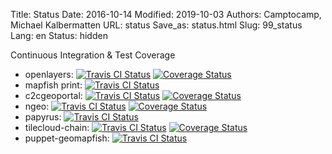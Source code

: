 Title: Status
Date: 2016-10-14
Modified: 2019-10-03
Authors: Camptocamp, Michael Kalbermatten
URL: status
Save_as: status.html
Slug: 99_status
Lang: en
Status: hidden

Continuous Integration & Test Coverage

* openlayers: [![Travis CI Status](https://secure.travis-ci.org/openlayers/openlayers.svg)](http://travis-ci.org/#!/openlayers/openlayers) [![Coverage Status](https://coveralls.io/repos/openlayers/openlayers/badge.svg)](https://coveralls.io/r/openlayers/openlayers)
* mapfish print: [![Travis CI Status](https://travis-ci.org/mapfish/mapfish-print.svg)](https://travis-ci.org/mapfish/mapfish-print/branches)
* c2cgeoportal: [![Travis CI Status](https://secure.travis-ci.org/camptocamp/c2cgeoportal.svg)](https://travis-ci.org/camptocamp/c2cgeoportal/branches) [![Coverage Status](https://coveralls.io/repos/camptocamp/c2cgeoportal/badge.svg&service=github)](https://coveralls.io/github/camptocamp/c2cgeoportal)
* ngeo: [![Travis CI Status](https://travis-ci.org/camptocamp/ngeo.svg)](https://travis-ci.org/camptocamp/ngeo/branches) [![Coverage Status](https://coveralls.io/repos/github/camptocamp/ngeo/badge.svg)](https://coveralls.io/github/camptocamp/ngeo)
* papyrus: [![Travis CI Status](https://travis-ci.org/elemoine/papyrus.svg)](https://travis-ci.org/elemoine/papyrus/branches)
* tilecloud-chain: [![Travis CI Status](https://travis-ci.org/sbrunner/tilecloud-chain.svg)](https://travis-ci.org/sbrunner/tilecloud-chain/branches) [![Coverage Status](https://coveralls.io/repos/sbrunner/tilecloud-chain/badge.svg&service=github)](https://coveralls.io/github/sbrunner/tilecloud-chain)
* puppet-geomapfish:  [![Travis CI Status](https://travis-ci.com/camptocamp/puppet-geomapfish.svg?token=85F5zimN46FwjNsUvVKm&branch=master)](https://travis-ci.com/camptocamp/puppet-geomapfish/branches)
